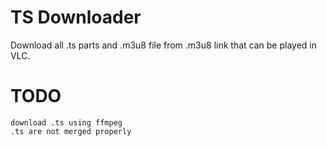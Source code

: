 # TS Downloader

Download all .ts parts and .m3u8 file from .m3u8 link that can be played in VLC.

# TODO
    download .ts using ffmpeg
    .ts are not merged properly